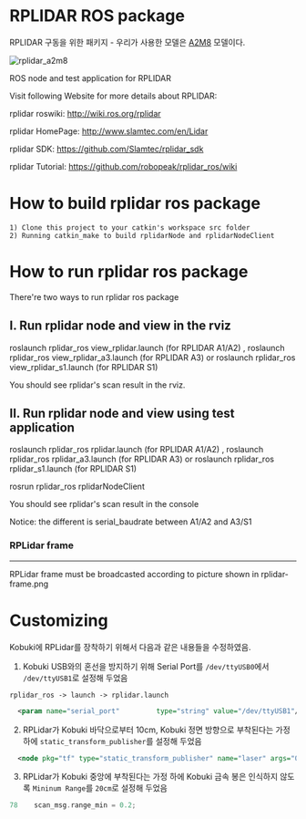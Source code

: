 RPLIDAR ROS package
=====================================================================

RPLIDAR 구동을 위한 패키지 - 우리가 사용한 모델은 [A2M8](http://vctec.co.kr/product/360%EB%8F%84-%EB%A0%88%EC%9D%B4%EC%A0%80-%EC%8A%A4%EC%BA%90%EB%84%88-%ED%82%A4%ED%8A%B8-2-rplidar-a2-360-degree-laser-scanner-development-kit-/9432/) 모델이다.

![rplidar_a2m8](https://user-images.githubusercontent.com/12381733/83995904-ac0d5e80-a995-11ea-9bb7-b309015dc858.jpg)

ROS node and test application for RPLIDAR

Visit following Website for more details about RPLIDAR:

rplidar roswiki: http://wiki.ros.org/rplidar

rplidar HomePage:   http://www.slamtec.com/en/Lidar

rplidar SDK: https://github.com/Slamtec/rplidar_sdk

rplidar Tutorial:  https://github.com/robopeak/rplidar_ros/wiki

How to build rplidar ros package
=====================================================================
    1) Clone this project to your catkin's workspace src folder
    2) Running catkin_make to build rplidarNode and rplidarNodeClient

How to run rplidar ros package
=====================================================================
There're two ways to run rplidar ros package

I. Run rplidar node and view in the rviz
------------------------------------------------------------
roslaunch rplidar_ros view_rplidar.launch (for RPLIDAR A1/A2)
,
roslaunch rplidar_ros view_rplidar_a3.launch (for RPLIDAR A3)
or
roslaunch rplidar_ros view_rplidar_s1.launch (for RPLIDAR S1)

You should see rplidar's scan result in the rviz.

II. Run rplidar node and view using test application
------------------------------------------------------------
roslaunch rplidar_ros rplidar.launch (for RPLIDAR A1/A2)
,
roslaunch rplidar_ros rplidar_a3.launch (for RPLIDAR A3)
or
roslaunch rplidar_ros rplidar_s1.launch (for RPLIDAR S1)

rosrun rplidar_ros rplidarNodeClient

You should see rplidar's scan result in the console

Notice: the different is serial_baudrate between A1/A2 and A3/S1

### RPLidar frame
---
RPLidar frame must be broadcasted according to picture shown in rplidar-frame.png

# Customizing

Kobuki에 RPLidar를 장착하기 위해서 다음과 같은 내용들을 수정하였음.

1. Kobuki USB와의 혼선을 방지하기 위해 Serial Port를 `/dev/ttyUSB0`에서 `/dev/ttyUSB1`로 설정해 두었음

`rplidar_ros -> launch -> rplidar.launch`

```xml
  <param name="serial_port"         type="string" value="/dev/ttyUSB1"/>
```

2. RPLidar가 Kobuki 바닥으로부터 10cm, Kobuki 정면 방향으로 부착된다는 가정 하에 `static_transform_publisher`를 설정해 두었음

```xml 
  <node pkg="tf" type="static_transform_publisher" name="laser" args="0 0 0.1 3.1415 0 0  base_scan laser 60"/>
```

3. RPLidar가 Kobuki 중앙에 부착된다는 가정 하에 Kobuki 금속 봉은 인식하지 않도록 `Mininum Range`를 `20cm`로 설정해 두었음

```c++
78    scan_msg.range_min = 0.2;
```
